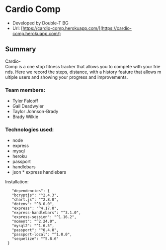 # Cardio Comp
* Developed by Double-T BG
* Url: [https://cardio-comp.herokuapp.com/](https://cardio-comp.herokuapp.com/)

## Summary 

Cardio-Comp is a one stop fitness tracker that allows you to compete with your friends. Here we record the steps, distance, with a history feature that allows multiple users and showing your progress and improvements.

### Team members:
* Tyler Falcoff
* Gail Deadwyler
* Taylor Johnson-Brady
* Brady Wilkie

### Technologies used:
* node
* express
* mysql
* heroku
* passport
* handlebars
* json
* express handlebars

Installation:
```
   "dependencies": {
   "bcryptjs": "^2.4.3",
   "chart.js": "^2.8.0",
   "dotenv": "^8.0.0",
   "express": "^4.17.0",
   "express-handlebars": "^3.1.0",
   "express-session": "^1.16.2",
   "moment": "^2.24.0",
   "mysql2": "^1.6.5",
   "passport": "^0.4.0",
   "passport-local": "^1.0.0",
   "sequelize": "^5.8.6"
 }
```
